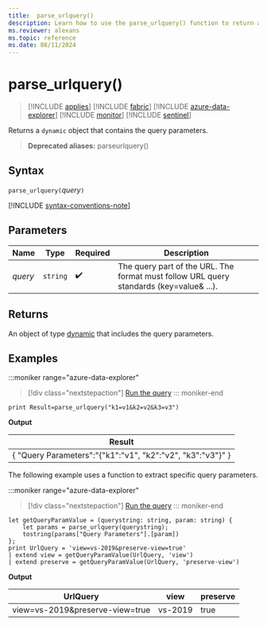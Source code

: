 ```yaml
---
title:  parse_urlquery()
description: Learn how to use the parse_urlquery() function to return a dynamic object that contains the query parameters.
ms.reviewer: alexans
ms.topic: reference
ms.date: 08/11/2024
---
```

# parse_urlquery()

> [!INCLUDE [applies](../includes/applies-to-version/applies.md)] [!INCLUDE [fabric](../includes/applies-to-version/fabric.md)] [!INCLUDE [azure-data-explorer](../includes/applies-to-version/azure-data-explorer.md)] [!INCLUDE [monitor](../includes/applies-to-version/monitor.md)] [!INCLUDE [sentinel](../includes/applies-to-version/sentinel.md)]

Returns a `dynamic` object that contains the query parameters.

> **Deprecated aliases:** parseurlquery()

## Syntax

`parse_urlquery(`*query*`)`

[!INCLUDE [syntax-conventions-note](../includes/syntax-conventions-note.md)]

## Parameters

| Name | Type | Required | Description |
|--|--|--|--|
| *query* | `string` |  :heavy_check_mark: | The query part of the URL. The format must follow URL query standards (key=value& ...).|

## Returns

An object of type [dynamic](scalar-data-types/dynamic.md) that includes the query parameters.

## Examples

:::moniker range="azure-data-explorer"
> [!div class="nextstepaction"]
> <a href="https://dataexplorer.azure.com/clusters/help/databases/Samples?query=H4sIAAAAAAAAAysoyswrUQhKLS7NKbEtSCwqTo0vLcopLE0tqtRQyja0LTNUyzayLTNSyza2LTNW0gQABqxVODAAAAA=" target="_blank">Run the query</a>
::: moniker-end

```kusto
print Result=parse_urlquery("k1=v1&k2=v2&k3=v3")
```

**Output**

|Result|
|--|
|{ "Query Parameters":"{"k1":"v1", "k2":"v2", "k3":"v3"}" }|

The following example uses a function to extract specific query parameters.

:::moniker range="azure-data-explorer"
> [!div class="nextstepaction"]
> <a href="https://dataexplorer.azure.com/clusters/help/databases/Samples?query=H4sIAAAAAAAAA4WPwQrCMBBE74X+w9KDaaAV9abSf9CDXkqRgksppLVuNlVR/900oVDxYC7Jzs6bIQoZKuS9QXrsSiqbY6kMQgbxdZA0U91WG/B3At1gGUcJzzAAe5QNcRttQfvQeDKkXMA0Rm69nS9+jj2TR64dXD0yko6Kee52hQyDt6U6a2c4kPLODERf4y3rdbpaLNezjlAj9Zg6lcmgCIMX4J2xPcMgWuT3l/EYmPg8ISfUmPmX/CoX8gPcEHXrUQEAAA==" target="_blank">Run the query</a>
::: moniker-end

```kusto
let getQueryParamValue = (querystring: string, param: string) {
    let params = parse_urlquery(querystring);
    tostring(params["Query Parameters"].[param])
};
print UrlQuery = 'view=vs-2019&preserve-view=true'
| extend view = getQueryParamValue(UrlQuery, 'view')
| extend preserve = getQueryParamValue(UrlQuery, 'preserve-view')
```

**Output**

| UrlQuery | view | preserve |
|--|--|--|
|view=vs-2019&preserve-view=true|vs-2019|true|
